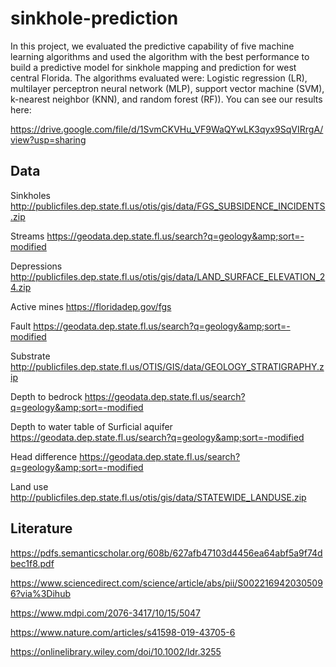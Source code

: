 # sinkhole-prediction

In this project, we evaluated the predictive capability of five machine learning algorithms and used the algorithm with the best performance to build a predictive model for sinkhole mapping and prediction for west central Florida. The algorithms evaluated were: Logistic regression (LR), multilayer perceptron neural network (MLP), support vector machine (SVM), k-nearest neighbor (KNN), and random forest (RF)). 
You can see our results here:

https://drive.google.com/file/d/1SvmCKVHu_VF9WaQYwLK3qyx9SqVIRrgA/view?usp=sharing

## Data

Sinkholes 
http://publicfiles.dep.state.fl.us/otis/gis/data/FGS_SUBSIDENCE_INCIDENTS.zip

Streams
https://geodata.dep.state.fl.us/search?q=geology&amp;sort=-modified

Depressions
http://publicfiles.dep.state.fl.us/otis/gis/data/LAND_SURFACE_ELEVATION_24.zip

Active mines
https://floridadep.gov/fgs

Fault
https://geodata.dep.state.fl.us/search?q=geology&amp;sort=-modified

Substrate
http://publicfiles.dep.state.fl.us/OTIS/GIS/data/GEOLOGY_STRATIGRAPHY.zip

Depth to bedrock
https://geodata.dep.state.fl.us/search?q=geology&amp;sort=-modified

Depth to water table of Surficial aquifer
https://geodata.dep.state.fl.us/search?q=geology&amp;sort=-modified

Head difference
https://geodata.dep.state.fl.us/search?q=geology&amp;sort=-modified

Land use
http://publicfiles.dep.state.fl.us/otis/gis/data/STATEWIDE_LANDUSE.zip


## Literature

https://pdfs.semanticscholar.org/608b/627afb47103d4456ea64abf5a9f74dbec1f8.pdf

https://www.sciencedirect.com/science/article/abs/pii/S0022169420305096?via%3Dihub

https://www.mdpi.com/2076-3417/10/15/5047

https://www.nature.com/articles/s41598-019-43705-6

https://onlinelibrary.wiley.com/doi/10.1002/ldr.3255
